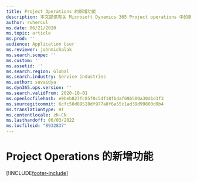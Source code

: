 ```yaml
---
title: Project Operations 的新增功能
description: 本文提供有关 Microsoft Dynamics 365 Project operations 中的新增功能的信息。
author: ruhercul
ms.date: 06/21/2020
ms.topic: article
ms.prod: ''
audience: Application User
ms.reviewer: johnmichalak
ms.search.scope: ''
ms.custom: ''
ms.assetid: ''
ms.search.region: Global
ms.search.industry: Service industries
ms.author: suvaidya
ms.dyn365.ops.version: ''
ms.search.validFrom: 2020-10-01
ms.openlocfilehash: e9beb827fc85f0c54f18fbdaf69b500a30d1d3f3
ms.sourcegitcommit: 6cfc50d89528df977a8f6a55c1ad39d99800d9b4
ms.translationtype: HT
ms.contentlocale: zh-CN
ms.lasthandoff: 06/03/2022
ms.locfileid: "8932837"
---
```

# <a name="whats-new-in-project-operations"></a>Project Operations 的新增功能


[!INCLUDE[footer-include](../includes/footer-banner.md)]
